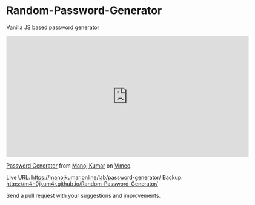 # Random-Password-Generator
Vanilla JS based password generator

<iframe src="https://player.vimeo.com/video/650060792?h=618297f513" width="640" height="321" frameborder="0" allow="autoplay; fullscreen; picture-in-picture" allowfullscreen></iframe>
<p><a href="https://vimeo.com/650060792">Password Generator</a> from <a href="https://vimeo.com/user95453884">Manoj Kumar</a> on <a href="https://vimeo.com">Vimeo</a>.</p>

Live URL: https://manojkumar.online/lab/password-generator/
Backup: https://m4n0jkum4r.github.io/Random-Password-Generator/

Send a pull request with your suggestions and improvements.
